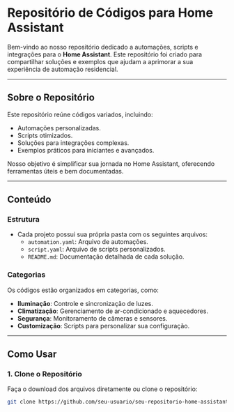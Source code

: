 # **Repositório de Códigos para Home Assistant**

Bem-vindo ao nosso repositório dedicado a automações, scripts e integrações para o **Home Assistant**. Este repositório foi criado para compartilhar soluções e exemplos que ajudam a aprimorar a sua experiência de automação residencial.

---

## **Sobre o Repositório**

Este repositório reúne códigos variados, incluindo:
- Automações personalizadas.
- Scripts otimizados.
- Soluções para integrações complexas.
- Exemplos práticos para iniciantes e avançados.

Nosso objetivo é simplificar sua jornada no Home Assistant, oferecendo ferramentas úteis e bem documentadas.

---

## **Conteúdo**

### **Estrutura**
- Cada projeto possui sua própria pasta com os seguintes arquivos:
  - `automation.yaml`: Arquivo de automações.
  - `script.yaml`: Arquivo de scripts personalizados.
  - `README.md`: Documentação detalhada de cada solução.

### **Categorias**
Os códigos estão organizados em categorias, como:
- **Iluminação**: Controle e sincronização de luzes.
- **Climatização**: Gerenciamento de ar-condicionado e aquecedores.
- **Segurança**: Monitoramento de câmeras e sensores.
- **Customização**: Scripts para personalizar sua configuração.

---

## **Como Usar**

### **1. Clone o Repositório**
Faça o download dos arquivos diretamente ou clone o repositório:

```bash
git clone https://github.com/seu-usuario/seu-repositorio-home-assistant.git
